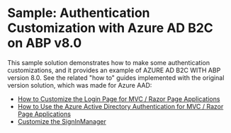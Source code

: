 # Sample: Authentication Customization with Azure AD B2C on ABP v8.0

This sample solution demonstrates how to make some authentication customizations, and it provides an example of AZURE AD B2C WITH ABP version 8.0. See the related "how to" guides implemented with the original version solution, which was made for Azure AAD:

* [How to Customize the Login Page for MVC / Razor Page Applications](https://community.abp.io/articles/how-to-customize-the-login-page-for-mvc-razor-page-applications-9a40f3cd)
* [How to Use the Azure Active Directory Authentication for MVC / Razor Page Applications](https://community.abp.io/articles/how-to-use-the-azure-active-directory-authentication-for-mvc-razor-page-applications-4603b9cf)
* [Customize the SignInManager](https://community.abp.io/articles/how-to-customize-the-signin-manager-3e858753)
